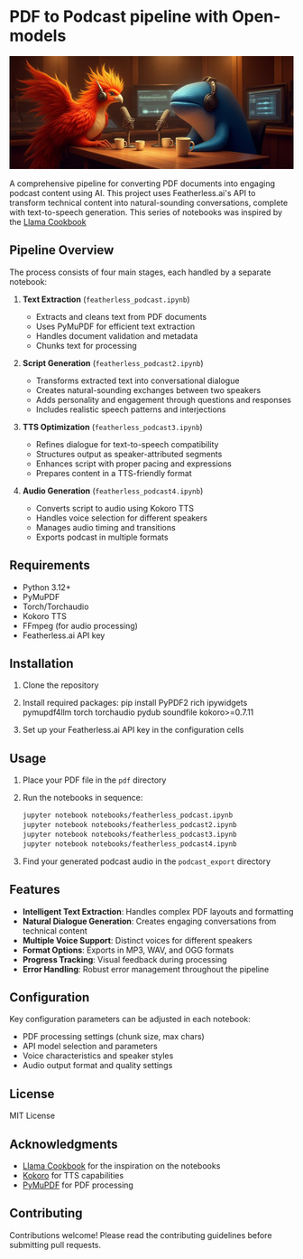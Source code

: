 # PDF to Podcast pipeline with Open-models

![PDF to Podcast Pipeline](assets/podcastbanner.jpeg)

A comprehensive pipeline for converting PDF documents into engaging podcast content using AI. This project uses Featherless.ai's API to transform technical content into natural-sounding conversations, complete with text-to-speech generation. This series of notebooks was inspired by the [Llama Cookbook](https://github.com/meta-llama/llama-cookbook)

## Pipeline Overview

The process consists of four main stages, each handled by a separate notebook:

1. **Text Extraction** (`featherless_podcast.ipynb`)
   - Extracts and cleans text from PDF documents
   - Uses PyMuPDF for efficient text extraction
   - Handles document validation and metadata
   - Chunks text for processing

2. **Script Generation** (`featherless_podcast2.ipynb`)
   - Transforms extracted text into conversational dialogue
   - Creates natural-sounding exchanges between two speakers
   - Adds personality and engagement through questions and responses
   - Includes realistic speech patterns and interjections

3. **TTS Optimization** (`featherless_podcast3.ipynb`)
   - Refines dialogue for text-to-speech compatibility
   - Structures output as speaker-attributed segments
   - Enhances script with proper pacing and expressions
   - Prepares content in a TTS-friendly format

4. **Audio Generation** (`featherless_podcast4.ipynb`)
   - Converts script to audio using Kokoro TTS
   - Handles voice selection for different speakers
   - Manages audio timing and transitions
   - Exports podcast in multiple formats

## Requirements

- Python 3.12+
- PyMuPDF
- Torch/Torchaudio
- Kokoro TTS
- FFmpeg (for audio processing)
- Featherless.ai API key

## Installation

1. Clone the repository
2. Install required packages:
pip install PyPDF2 rich ipywidgets pymupdf4llm torch torchaudio pydub soundfile kokoro>=0.7.11

3. Set up your Featherless.ai API key in the configuration cells

## Usage

1. Place your PDF file in the `pdf` directory
2. Run the notebooks in sequence:
   ```bash
   jupyter notebook notebooks/featherless_podcast.ipynb
   jupyter notebook notebooks/featherless_podcast2.ipynb
   jupyter notebook notebooks/featherless_podcast3.ipynb
   jupyter notebook notebooks/featherless_podcast4.ipynb
   ```

3. Find your generated podcast audio in the `podcast_export` directory

## Features

- **Intelligent Text Extraction**: Handles complex PDF layouts and formatting
- **Natural Dialogue Generation**: Creates engaging conversations from technical content
- **Multiple Voice Support**: Distinct voices for different speakers
- **Format Options**: Exports in MP3, WAV, and OGG formats
- **Progress Tracking**: Visual feedback during processing
- **Error Handling**: Robust error management throughout the pipeline

## Configuration

Key configuration parameters can be adjusted in each notebook:

- PDF processing settings (chunk size, max chars)
- API model selection and parameters
- Voice characteristics and speaker styles
- Audio output format and quality settings

## License

MIT License

## Acknowledgments

- [Llama Cookbook](https://github.com/meta-llama/llama-cookbook) for the inspiration on the notebooks
- [Kokoro](https://github.com/hexgrad/kokoro) for TTS capabilities
- [PyMuPDF](https://github.com/pymupdf/PyMuPDF) for PDF processing

## Contributing

Contributions welcome! Please read the contributing guidelines before submitting pull requests.